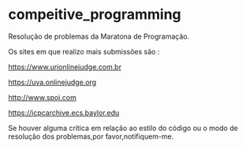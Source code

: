 # compeitive_programming
Resolução de problemas da Maratona de Programação.

Os sites em que realizo mais submissões são :

https://www.urionlinejudge.com.br

https://uva.onlinejudge.org

http://www.spoj.com

https://icpcarchive.ecs.baylor.edu

Se houver alguma crítica em relação ao estilo do código ou o modo de resolução dos problemas,por favor,notifiquem-me.
